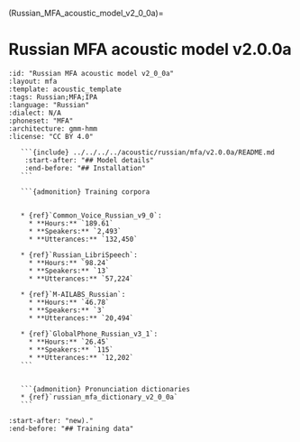 
(Russian_MFA_acoustic_model_v2_0_0a)=
# Russian MFA acoustic model v2.0.0a

``````{acoustic} Russian MFA acoustic model v2.0.0a
:id: "Russian MFA acoustic model v2_0_0a"
:layout: mfa
:template: acoustic_template
:tags: Russian;MFA;IPA
:language: "Russian"
:dialect: N/A
:phoneset: "MFA"
:architecture: gmm-hmm
:license: "CC BY 4.0"

   ```{include} ../../../../acoustic/russian/mfa/v2.0.0a/README.md
    :start-after: "## Model details"
    :end-before: "## Installation"
   ```

   ```{admonition} Training corpora


   * {ref}`Common_Voice_Russian_v9_0`:
     * **Hours:** `189.61`
     * **Speakers:** `2,493`
     * **Utterances:** `132,450`

   * {ref}`Russian_LibriSpeech`:
     * **Hours:** `98.24`
     * **Speakers:** `13`
     * **Utterances:** `57,224`

   * {ref}`M-AILABS_Russian`:
     * **Hours:** `46.78`
     * **Speakers:** `3`
     * **Utterances:** `20,494`

   * {ref}`GlobalPhone_Russian_v3_1`:
     * **Hours:** `26.45`
     * **Speakers:** `115`
     * **Utterances:** `12,202`
   ```


   ```{admonition} Pronunciation dictionaries
   * {ref}`russian_mfa_dictionary_v2_0_0a`
   ```
``````

```{include} ../../../../acoustic/russian/mfa/v2.0.0a/README.md
:start-after: "new)."
:end-before: "## Training data"
```
